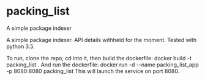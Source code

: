 # packing_list
A simple package indexer

A simple package indexer. API details withheld for the moment.
Tested with python 3.5.

To run, clone the repo, cd into it, then build the dockerfile:
docker build -t packing_list .
And run the dockerfile:
docker run -d --name packing_list_app -p 8080:8080 packing_list
This will launch the service on port 8080.
